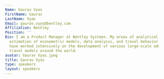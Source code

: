 ```yaml
---
Name: Gaurav Vyas
FirstName: Gaurav
LastName: Vyas
Email: gaurav.vyas@bentley.com
Affiliation: Bentley
Position: ''
Bio: I am a Product Manager at Bentley Systems. My areas of analytical expertise include
  estimation of econometric models, data analysis, and travel behavior research. I
  have worked intensively on the development of various large-scale advanced activity-based
  travel models around the world.
avatar: Gaurav Vyas.jpeg
title: Gaurav Vyas
type: speakers
layout: speakers
---
```


